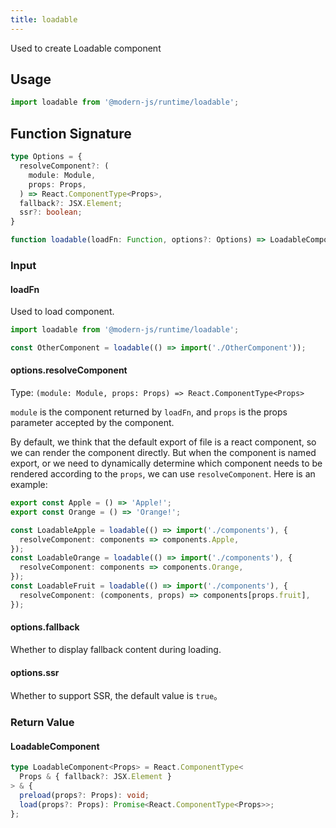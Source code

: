 ```yaml
---
title: loadable
---
```


Used to create Loadable component

## Usage

```ts
import loadable from '@modern-js/runtime/loadable';
```

## Function Signature

```ts
type Options = {
  resolveComponent?: (
    module: Module,
    props: Props,
  ) => React.ComponentType<Props>,
  fallback?: JSX.Element;
  ssr?: boolean;
}

function loadable(loadFn: Function, options?: Options) => LoadableComponent
```

### Input

#### loadFn

Used to load component.

```ts
import loadable from '@modern-js/runtime/loadable';

const OtherComponent = loadable(() => import('./OtherComponent'));
```

#### options.resolveComponent

Type: `(module: Module, props: Props) => React.ComponentType<Props>`

`module` is the component returned by `loadFn`, and `props` is the props parameter accepted by the component.

By default, we think that the default export of file is a react component, so we can render the component directly. But when the component is named export, or we need to dynamically determine which component needs to be rendered according to the `props`, we can use `resolveComponent`. Here is an example:

```ts title='component.js'
export const Apple = () => 'Apple!';
export const Orange = () => 'Orange!';
```

```ts title='loadable.js'
const LoadableApple = loadable(() => import('./components'), {
  resolveComponent: components => components.Apple,
});
const LoadableOrange = loadable(() => import('./components'), {
  resolveComponent: components => components.Orange,
});
const LoadableFruit = loadable(() => import('./components'), {
  resolveComponent: (components, props) => components[props.fruit],
});
```

#### options.fallback

Whether to display fallback content during loading.

#### options.ssr

Whether to support SSR, the default value is `true`。

### Return Value

#### LoadableComponent

```ts
type LoadableComponent<Props> = React.ComponentType<
  Props & { fallback?: JSX.Element }
> & {
  preload(props?: Props): void;
  load(props?: Props): Promise<React.ComponentType<Props>>;
};
```
